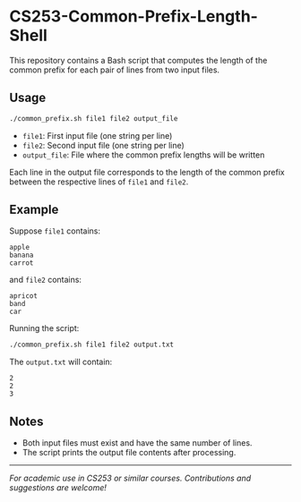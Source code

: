 # CS253-Common-Prefix-Length-Shell

This repository contains a Bash script that computes the length of the common prefix for each pair of lines from two input files.

## Usage

```bash
./common_prefix.sh file1 file2 output_file
```

- `file1`: First input file (one string per line)
- `file2`: Second input file (one string per line)
- `output_file`: File where the common prefix lengths will be written

Each line in the output file corresponds to the length of the common prefix between the respective lines of `file1` and `file2`.

## Example

Suppose `file1` contains:
```
apple
banana
carrot
```
and `file2` contains:
```
apricot
band
car
```

Running the script:
```bash
./common_prefix.sh file1 file2 output.txt
```

The `output.txt` will contain:
```
2
2
3
```

## Notes

- Both input files must exist and have the same number of lines.
- The script prints the output file contents after processing.
---

*For academic use in CS253 or similar courses. Contributions and suggestions are welcome!*